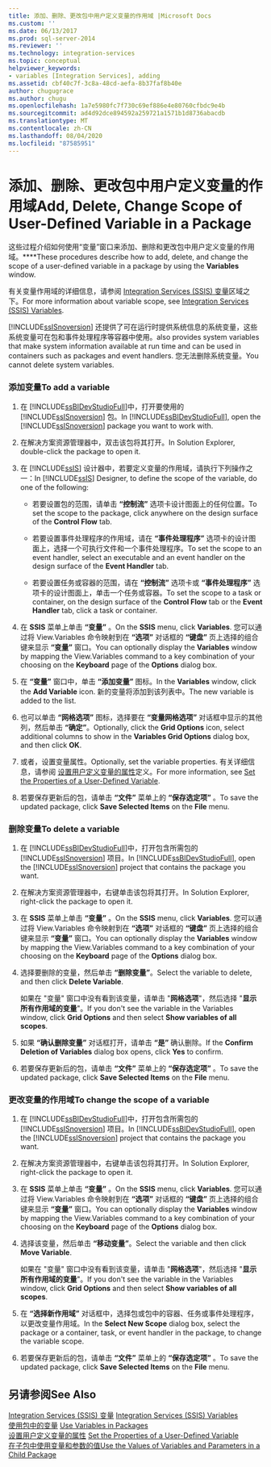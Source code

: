 ```yaml
---
title: 添加、删除、更改包中用户定义变量的作用域 |Microsoft Docs
ms.custom: ''
ms.date: 06/13/2017
ms.prod: sql-server-2014
ms.reviewer: ''
ms.technology: integration-services
ms.topic: conceptual
helpviewer_keywords:
- variables [Integration Services], adding
ms.assetid: cbf40c7f-3c8a-48cd-aefa-8b37faf8b40e
author: chugugrace
ms.author: chugu
ms.openlocfilehash: 1a7e5980fc7f730c69ef886e4e80760cfbdc9e4b
ms.sourcegitcommit: ad4d92dce894592a259721a1571b1d8736abacdb
ms.translationtype: MT
ms.contentlocale: zh-CN
ms.lasthandoff: 08/04/2020
ms.locfileid: "87585951"
---
```

# <a name="add-delete-change-scope-of-user-defined-variable-in-a-package"></a><span data-ttu-id="cd5f2-102">添加、删除、更改包中用户定义变量的作用域</span><span class="sxs-lookup"><span data-stu-id="cd5f2-102">Add, Delete, Change Scope of User-Defined Variable in a Package</span></span>
  <span data-ttu-id="cd5f2-103">这些过程介绍如何使用“变量”窗口来添加、删除和更改包中用户定义变量的作用域。\*\*\*\*</span><span class="sxs-lookup"><span data-stu-id="cd5f2-103">These procedures describe how to add, delete, and change the scope of a user-defined variable in a package by using the **Variables** window.</span></span>  
  
 <span data-ttu-id="cd5f2-104">有关变量作用域的详细信息，请参阅 [Integration Services (SSIS) 变量](integration-services-ssis-variables.md)区域之下。</span><span class="sxs-lookup"><span data-stu-id="cd5f2-104">For more information about variable scope, see [Integration Services &#40;SSIS&#41; Variables](integration-services-ssis-variables.md).</span></span>  
  
 [!INCLUDE[ssISnoversion](../includes/ssisnoversion-md.md)] <span data-ttu-id="cd5f2-105">还提供了可在运行时提供系统信息的系统变量，这些系统变量可在包和事件处理程序等容器中使用。</span><span class="sxs-lookup"><span data-stu-id="cd5f2-105">also provides system variables that make system information available at run time and can be used in containers such as packages and event handlers.</span></span> <span data-ttu-id="cd5f2-106">您无法删除系统变量。</span><span class="sxs-lookup"><span data-stu-id="cd5f2-106">You cannot delete system variables.</span></span>  
  
### <a name="to-add-a-variable"></a><span data-ttu-id="cd5f2-107">添加变量</span><span class="sxs-lookup"><span data-stu-id="cd5f2-107">To add a variable</span></span>  
  
1.  <span data-ttu-id="cd5f2-108">在 [!INCLUDE[ssBIDevStudioFull](../includes/ssbidevstudiofull-md.md)]中，打开要使用的 [!INCLUDE[ssISnoversion](../includes/ssisnoversion-md.md)] 包。</span><span class="sxs-lookup"><span data-stu-id="cd5f2-108">In [!INCLUDE[ssBIDevStudioFull](../includes/ssbidevstudiofull-md.md)], open the [!INCLUDE[ssISnoversion](../includes/ssisnoversion-md.md)] package you want to work with.</span></span>  
  
2.  <span data-ttu-id="cd5f2-109">在解决方案资源管理器中，双击该包将其打开。</span><span class="sxs-lookup"><span data-stu-id="cd5f2-109">In Solution Explorer, double-click the package to open it.</span></span>  
  
3.  <span data-ttu-id="cd5f2-110">在 [!INCLUDE[ssIS](../includes/ssis-md.md)] 设计器中，若要定义变量的作用域，请执行下列操作之一：</span><span class="sxs-lookup"><span data-stu-id="cd5f2-110">In [!INCLUDE[ssIS](../includes/ssis-md.md)] Designer, to define the scope of the variable, do one of the following:</span></span>  
  
    -   <span data-ttu-id="cd5f2-111">若要设置包的范围，请单击 **“控制流”** 选项卡设计图面上的任何位置。</span><span class="sxs-lookup"><span data-stu-id="cd5f2-111">To set the scope to the package, click anywhere on the design surface of the **Control Flow** tab.</span></span>  
  
    -   <span data-ttu-id="cd5f2-112">若要设置事件处理程序的作用域，请在 **“事件处理程序”** 选项卡的设计图面上，选择一个可执行文件和一个事件处理程序。</span><span class="sxs-lookup"><span data-stu-id="cd5f2-112">To set the scope to an event handler, select an executable and an event handler on the design surface of the **Event Handler** tab.</span></span>  
  
    -   <span data-ttu-id="cd5f2-113">若要设置任务或容器的范围，请在 **“控制流”** 选项卡或 **“事件处理程序”** 选项卡的设计图面上，单击一个任务或容器。</span><span class="sxs-lookup"><span data-stu-id="cd5f2-113">To set the scope to a task or container, on the design surface of the **Control Flow** tab or the **Event Handler** tab, click a task or container.</span></span>  
  
4.  <span data-ttu-id="cd5f2-114">在 **SSIS** 菜单上单击 **“变量”** 。</span><span class="sxs-lookup"><span data-stu-id="cd5f2-114">On the **SSIS** menu, click **Variables**.</span></span> <span data-ttu-id="cd5f2-115">您可以通过将 View.Variables 命令映射到在 **“选项”** 对话框的 **“键盘”** 页上选择的组合键来显示 **“变量”** 窗口。</span><span class="sxs-lookup"><span data-stu-id="cd5f2-115">You can optionally display the **Variables** window by mapping the View.Variables command to a key combination of your choosing on the **Keyboard** page of the **Options** dialog box.</span></span>  
  
5.  <span data-ttu-id="cd5f2-116">在 **“变量”** 窗口中，单击 **“添加变量”** 图标。</span><span class="sxs-lookup"><span data-stu-id="cd5f2-116">In the **Variables** window, click the **Add Variable** icon.</span></span> <span data-ttu-id="cd5f2-117">新的变量将添加到该列表中。</span><span class="sxs-lookup"><span data-stu-id="cd5f2-117">The new variable is added to the list.</span></span>  
  
6.  <span data-ttu-id="cd5f2-118">也可以单击 **“网格选项”** 图标，选择要在 **“变量网格选项”** 对话框中显示的其他列，然后单击 **“确定”**。</span><span class="sxs-lookup"><span data-stu-id="cd5f2-118">Optionally, click the **Grid Options** icon, select additional columns to show in the **Variables Grid Options** dialog box, and then click **OK**.</span></span>  
  
7.  <span data-ttu-id="cd5f2-119">或者，设置变量属性。</span><span class="sxs-lookup"><span data-stu-id="cd5f2-119">Optionally, set the variable properties.</span></span> <span data-ttu-id="cd5f2-120">有关详细信息，请参阅 [设置用户定义变量的属性](../../2014/integration-services/set-the-properties-of-a-user-defined-variable.md)定义。</span><span class="sxs-lookup"><span data-stu-id="cd5f2-120">For more information, see [Set the Properties of a User-Defined Variable](../../2014/integration-services/set-the-properties-of-a-user-defined-variable.md).</span></span>  
  
8.  <span data-ttu-id="cd5f2-121">若要保存更新后的包，请单击 **“文件”** 菜单上的 **“保存选定项”** 。</span><span class="sxs-lookup"><span data-stu-id="cd5f2-121">To save the updated package, click **Save Selected Items** on the **File** menu.</span></span>  
  
### <a name="to-delete-a-variable"></a><span data-ttu-id="cd5f2-122">删除变量</span><span class="sxs-lookup"><span data-stu-id="cd5f2-122">To delete a variable</span></span>  
  
1.  <span data-ttu-id="cd5f2-123">在 [!INCLUDE[ssBIDevStudioFull](../includes/ssbidevstudiofull-md.md)]中，打开包含所需包的 [!INCLUDE[ssISnoversion](../includes/ssisnoversion-md.md)] 项目。</span><span class="sxs-lookup"><span data-stu-id="cd5f2-123">In [!INCLUDE[ssBIDevStudioFull](../includes/ssbidevstudiofull-md.md)], open the [!INCLUDE[ssISnoversion](../includes/ssisnoversion-md.md)] project that contains the package you want.</span></span>  
  
2.  <span data-ttu-id="cd5f2-124">在解决方案资源管理器中，右键单击该包将其打开。</span><span class="sxs-lookup"><span data-stu-id="cd5f2-124">In Solution Explorer, right-click the package to open it.</span></span>  
  
3.  <span data-ttu-id="cd5f2-125">在 **SSIS** 菜单上单击 **“变量”** 。</span><span class="sxs-lookup"><span data-stu-id="cd5f2-125">On the **SSIS** menu, click **Variables**.</span></span> <span data-ttu-id="cd5f2-126">您可以通过将 View.Variables 命令映射到在 **“选项”** 对话框的 **“键盘”** 页上选择的组合键来显示 **“变量”** 窗口。</span><span class="sxs-lookup"><span data-stu-id="cd5f2-126">You can optionally display the **Variables** window by mapping the View.Variables command to a key combination of your choosing on the **Keyboard** page of the **Options** dialog box.</span></span>  
  
4.  <span data-ttu-id="cd5f2-127">选择要删除的变量，然后单击 **“删除变量”**。</span><span class="sxs-lookup"><span data-stu-id="cd5f2-127">Select the variable to delete, and then click **Delete Variable**.</span></span>  
  
     <span data-ttu-id="cd5f2-128">如果在 "变量" 窗口中没有看到该变量，请单击 "**网格选项**"，然后选择 "**显示所有作用域的变量**"。</span><span class="sxs-lookup"><span data-stu-id="cd5f2-128">If you don't see the variable in the Variables window, click **Grid Options** and then select **Show variables of all scopes**.</span></span>  
  
5.  <span data-ttu-id="cd5f2-129">如果 **“确认删除变量”** 对话框打开，请单击 **“是”** 确认删除。</span><span class="sxs-lookup"><span data-stu-id="cd5f2-129">If the **Confirm Deletion of Variables** dialog box opens, click **Yes** to confirm.</span></span>  
  
6.  <span data-ttu-id="cd5f2-130">若要保存更新后的包，请单击 **“文件”** 菜单上的 **“保存选定项”** 。</span><span class="sxs-lookup"><span data-stu-id="cd5f2-130">To save the updated package, click **Save Selected Items** on the **File** menu.</span></span>  
  
### <a name="to-change-the-scope-of-a-variable"></a><span data-ttu-id="cd5f2-131">更改变量的作用域</span><span class="sxs-lookup"><span data-stu-id="cd5f2-131">To change the scope of a variable</span></span>  
  
1.  <span data-ttu-id="cd5f2-132">在 [!INCLUDE[ssBIDevStudioFull](../includes/ssbidevstudiofull-md.md)]中，打开包含所需包的 [!INCLUDE[ssISnoversion](../includes/ssisnoversion-md.md)] 项目。</span><span class="sxs-lookup"><span data-stu-id="cd5f2-132">In [!INCLUDE[ssBIDevStudioFull](../includes/ssbidevstudiofull-md.md)], open the [!INCLUDE[ssISnoversion](../includes/ssisnoversion-md.md)] project that contains the package you want.</span></span>  
  
2.  <span data-ttu-id="cd5f2-133">在解决方案资源管理器中，右键单击该包将其打开。</span><span class="sxs-lookup"><span data-stu-id="cd5f2-133">In Solution Explorer, right-click the package to open it.</span></span>  
  
3.  <span data-ttu-id="cd5f2-134">在 **SSIS** 菜单上单击 **“变量”** 。</span><span class="sxs-lookup"><span data-stu-id="cd5f2-134">On the **SSIS** menu, click **Variables**.</span></span> <span data-ttu-id="cd5f2-135">您可以通过将 View.Variables 命令映射到在 **“选项”** 对话框的 **“键盘”** 页上选择的组合键来显示 **“变量”** 窗口。</span><span class="sxs-lookup"><span data-stu-id="cd5f2-135">You can optionally display the **Variables** window by mapping the View.Variables command to a key combination of your choosing on the **Keyboard** page of the **Options** dialog box.</span></span>  
  
4.  <span data-ttu-id="cd5f2-136">选择该变量，然后单击 **“移动变量”**。</span><span class="sxs-lookup"><span data-stu-id="cd5f2-136">Select the variable and then click **Move Variable**.</span></span>  
  
     <span data-ttu-id="cd5f2-137">如果在 "变量" 窗口中没有看到该变量，请单击 "**网格选项**"，然后选择 "**显示所有作用域的变量**"。</span><span class="sxs-lookup"><span data-stu-id="cd5f2-137">If you don't see the variable in the Variables window, click **Grid Options** and then select **Show variables of all scopes**.</span></span>  
  
5.  <span data-ttu-id="cd5f2-138">在 **“选择新作用域”** 对话框中，选择包或包中的容器、任务或事件处理程序，以更改变量作用域。</span><span class="sxs-lookup"><span data-stu-id="cd5f2-138">In the **Select New Scope** dialog box, select the package or a container, task, or event handler in the package, to change the variable scope.</span></span>  
  
6.  <span data-ttu-id="cd5f2-139">若要保存更新后的包，请单击 **“文件”** 菜单上的 **“保存选定项”** 。</span><span class="sxs-lookup"><span data-stu-id="cd5f2-139">To save the updated package, click **Save Selected Items** on the **File** menu.</span></span>  
  
## <a name="see-also"></a><span data-ttu-id="cd5f2-140">另请参阅</span><span class="sxs-lookup"><span data-stu-id="cd5f2-140">See Also</span></span>  
 <span data-ttu-id="cd5f2-141">[Integration Services (SSIS) 变量](integration-services-ssis-variables.md) </span><span class="sxs-lookup"><span data-stu-id="cd5f2-141">[Integration Services &#40;SSIS&#41; Variables](integration-services-ssis-variables.md) </span></span>  
 <span data-ttu-id="cd5f2-142">[使用包中的变量](../../2014/integration-services/use-variables-in-packages.md) </span><span class="sxs-lookup"><span data-stu-id="cd5f2-142">[Use Variables in Packages](../../2014/integration-services/use-variables-in-packages.md) </span></span>  
 <span data-ttu-id="cd5f2-143">[设置用户定义变量的属性](../../2014/integration-services/set-the-properties-of-a-user-defined-variable.md) </span><span class="sxs-lookup"><span data-stu-id="cd5f2-143">[Set the Properties of a User-Defined Variable](../../2014/integration-services/set-the-properties-of-a-user-defined-variable.md) </span></span>  
 [<span data-ttu-id="cd5f2-144">在子包中使用变量和参数的值</span><span class="sxs-lookup"><span data-stu-id="cd5f2-144">Use the Values of Variables and Parameters in a Child Package</span></span>](../../2014/integration-services/use-the-values-of-variables-and-parameters-in-a-child-package.md)  
  
  
